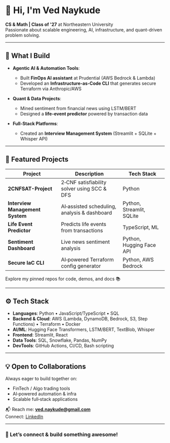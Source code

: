 # 👋 Hi, I'm Ved Naykude  
**CS & Math | Class of '27** at Northeastern University  
Passionate about scalable engineering, AI, infrastructure, and quant-driven problem solving.

---

## 🚀 What I Build  
- **Agentic AI & Automation Tools**:  
  - Built **FinOps AI assistant** at Prudential (AWS Bedrock & Lambda)  
  - Developed an **Infrastructure-as-Code CLI** that generates secure Terraform via Anthropic/AWS

- **Quant & Data Projects**:  
  - Mined sentiment from financial news using LSTM/BERT  
  - Designed a **life-event predictor** powered by transaction data  

- **Full‑Stack Platforms**:  
  - Created an **Interview Management System** (Streamlit + SQLite + Whisper API)  

---

## 📁 Featured Projects  
| Project | Description | Tech Stack |
|--------|-------------|------------|
| **2CNFSAT-Project** | 2‑CNF satisfiability solver using SCC & DFS | Python |
| **Interview Management System** | AI‑assisted scheduling, analysis & dashboard | Python, Streamlit, SQLite |
| **Life Event Predictor** | Predicts life events from transactions | TypeScript, ML |
| **Sentiment Dashboard** | Live news sentiment analysis | Python, Hugging Face API |
| **Secure IaC CLI** | AI‑powered Terraform config generator | Python, AWS Bedrock |

Explore my pinned repos for code, demos, and docs 📚

---

## ⚙️ Tech Stack  
- **Languages**: Python • JavaScript/TypeScript • SQL  
- **Backend & Cloud**: AWS (Lambda, DynamoDB, Bedrock, S3, Step Functions) • Terraform • Docker  
- **AI/ML**: Hugging Face Transformers, LSTM/BERT, TextBlob, Whisper  
- **Frontend**: Streamlit, React  
- **Data Tools**: SQL, Snowflake, Pandas, NumPy  
- **DevTools**: GitHub Actions, CI/CD, Bash scripting

---

## 💡 Open to Collaborations  
Always eager to build together on:
- FinTech / Algo trading tools  
- AI‑powered automation & infra  
- Scalable full‑stack applications  

📬 Reach me: **ved.naykude@gmail.com**  
Connect: [LinkedIn](https://linkedin.com/in/vedn123)

---

### 📌 Let’s connect & build something awesome!
